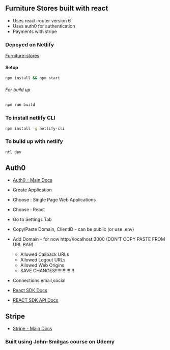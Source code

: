 ## Furniture Stores built with react
- Uses react-router version 6
- Uses auth0 for authentication
- Payments with stripe

### Depoyed on Netlify
[Furniture-stores](https://furniture-stores-hb.netlify.app/)

#### Setup

```bash
npm install && npm start
```
###### For build up
```bash
npm run build
```

### To install netlify CLI
```bash
npm install -g netlify-cli
```
### To build up with netlify
```bash
ntl dev
```

## Auth0

- [Auth0 - Main Docs](https://auth0.com/)

- Create Application
- Choose : Single Page Web Applications
- Choose : React
- Go to Settings Tab
- Copy/Paste Domain, ClientID - can be public (or use .env)
- Add Domain -
  for now http://localhost:3000 (DON'T COPY PASTE FROM URL BAR)

  - Allowed Callback URLs
  - Allowed Logout URLs
  - Allowed Web Origins
  - SAVE CHANGES!!!!!!!!!!!!!!!

- Connections
  email,social

- [React SDK Docs](https://auth0.com/docs/libraries/auth0-react)
- [REACT SDK API Docs](https://auth0.github.io/auth0-react/)



## Stripe
- [Stripe - Main Docs](https://stripe.com/docs)

### Built using  John-Smilgas course on Udemy